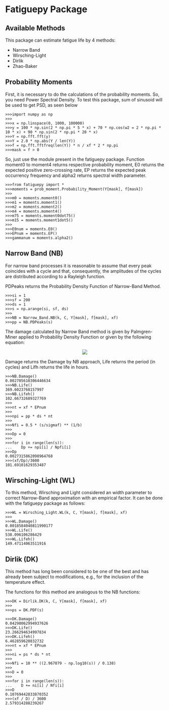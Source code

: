 # Fatiguepy Package

## Available Methods
This package can estimate fatigue life by 4 methods:

* Narrow Band
* Wirsching-Light
* Dirlik
* Zhao-Baker

## Probability Moments

First, it is necessary to do the calculations of the probability moments.
So, you need Power Spectral Density. To test this package, sum of sinusoid will be used to get PSD, as seen below

```
>>>import numpy as np
>>>
>>>x = np.linspace(0, 1000, 100000)
>>>y = 100 * np.sin(2 * np.pi * 5 * x) + 70 * np.cos(w2 = 2 * np.pi * 10 * x) + 90 * np.sin(2 * np.pi * 20 * x)
>>>Y = np.fft.fft(y)
>>>Y = 2.0 * np.abs(Y / len(Y))
>>>f = np.fft.fftfreq(len(Y)) * n / xf * 2 * np.pi
>>>mask = f > 0
```

So, just use the module present in the fatiguepy package. Function moment0 to moment4 returns respective probability moment, E0 returns the expected positive zero-crossing rate, EP returns the expected peak occurrency frequency and alpha2 returns spectral width parameter.

```
>>>from fatiguepy import *
>>>moments = prob_moment.Probability_Moment(Y[mask], f[mask])
>>>
>>>m0 = moments.moment0()
>>>m1 = moments.moment1()
>>>m2 = moments.moment2()
>>>m4 = moments.moment4()
>>>m75 = moments.moment0dot75()
>>>m15 = moments.moment1dot5()
>>>
>>>E0num = moments.E0()
>>>EPnum = moments.EP()
>>>gammanum = moments.alpha2()
```

## Narrow Band (NB)

For narrow band processes it is reasonable to assume that every peak coincides with a cycle and that, consequently, the amplitudes of the cycles are distributed according to a Rayleigh function.

PDPeaks returns the Probability Density Function of Narrow-Band Method.

```
>>>si = 1
>>>sf = 200
>>>ds = 1
>>>s = np.arange(si, sf, ds)
>>>
>>>NB = Narrow_Band.NB(k, C, Y[mask], f[mask], xf)
>>>pp = NB.PDPeaks(s)
```

The damage calculated by Narrow Band method is given by Palmgren-Miner applied to Probability Density Function or given by the following equation:

<p align=center>
<img src="https://render.githubusercontent.com/render/math?math=\overline{D}_{NB} = \nu_0C^{-1}\left(\sqrt{2m_0}\right)^k\Gamma\left(1 %2B \frac{k}{2}\right)">
</p>
Damage returns the Damage by NB approach, Life returns the period (in cycles) and Lifh returns the life in hours.

```
>>>NB.Damage()
0.002705610306446634
>>>NB.Life()
369.6023768157997
>>>NB.Lifeh()
102.66732689327769
>>>
>>>nt = xf * EPnum
>>>
>>>npi = pp * ds * nt
>>>
>>>Nfi = 0.5 * (s/sigmaf) ** (1/b)
>>>
>>>Dp = 0
>>>
>>>for i in range(len(s)):
...    Dp += npi[i] / Npfi[i]
>>>Dp
0.0027315862098964768
>>>(xf/Dp)/3600
101.69101629353487
```

## Wirsching-Light (WL)

To this method, Wirsching and Light considered an width parameter to correct Narrow-Band approximation with an empirical factor. It can be done with the fatiguepy package as follows:

```
>>>WL = Wirsching_Light.WL(k, C, Y[mask], f[mask], xf)
>>>
>>>WL.Damage()
0.0018584040811990177
>>>WL.Life()
538.096106286429
>>>WL.Lifeh()
149.47114063511916
```

## Dirlik (DK)

This method has long been considered to be one of the best and has already been subject to modifications, e.g., for the inclusion of the temperature effect.

The functions for this method are analogous to the NB functions:

```
>>>DK = Dirlik.DK(k, C, Y[mask], f[mask], xf)
>>>
>>>ps = DK.PDF(s)

>>>DK.Damage()
0.04298062994937626
>>>DK.Life()
23.266294634997834
>>>DK.Lifeh()
6.462859620832732
>>>nt = xf * EPnum
>>>
>>>ni = ps * ds * nt
>>>
>>>Nfi = 10 ** ((2.967079 - np.log10(s)) / 0.138)
>>>
>>>D = 0
>>>
>>>for i in range(len(s)):
...    D += ni[i] / Nfi[i]
>>>D
0.10769442833870352
>>>(xf / D) / 3600
2.579314288239267
```
